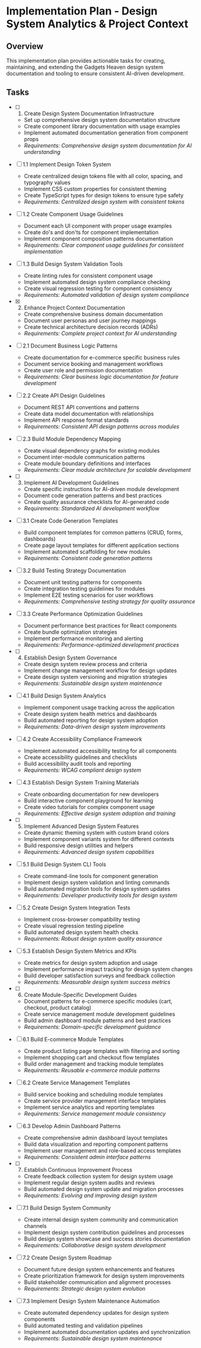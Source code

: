 # Implementation Plan - Design System Analytics & Project Context

## Overview
This implementation plan provides actionable tasks for creating, maintaining, and extending the Gadgets Heaven design system documentation and tooling to ensure consistent AI-driven development.

## Tasks

- [ ] 1. Create Design System Documentation Infrastructure
  - Set up comprehensive design system documentation structure
  - Create component library documentation with usage examples
  - Implement automated documentation generation from component props
  - _Requirements: Comprehensive design system documentation for AI understanding_

- [ ] 1.1 Implement Design Token System
  - Create centralized design tokens file with all color, spacing, and typography values
  - Implement CSS custom properties for consistent theming
  - Create TypeScript types for design tokens to ensure type safety
  - _Requirements: Centralized design system with consistent tokens_

- [ ] 1.2 Create Component Usage Guidelines
  - Document each UI component with proper usage examples
  - Create do's and don'ts for component implementation
  - Implement component composition patterns documentation
  - _Requirements: Clear component usage guidelines for consistent implementation_

- [ ] 1.3 Build Design System Validation Tools
  - Create linting rules for consistent component usage
  - Implement automated design system compliance checking
  - Create visual regression testing for component consistency
  - _Requirements: Automated validation of design system compliance_

- [x] 2. Enhance Project Context Documentation
  - Create comprehensive business domain documentation
  - Document user personas and user journey mappings
  - Create technical architecture decision records (ADRs)
  - _Requirements: Complete project context for AI understanding_

- [ ] 2.1 Document Business Logic Patterns
  - Create documentation for e-commerce specific business rules
  - Document service booking and management workflows
  - Create user role and permission documentation
  - _Requirements: Clear business logic documentation for feature development_

- [ ] 2.2 Create API Design Guidelines
  - Document REST API conventions and patterns
  - Create data model documentation with relationships
  - Implement API response format standards
  - _Requirements: Consistent API design patterns across modules_

- [ ] 2.3 Build Module Dependency Mapping
  - Create visual dependency graphs for existing modules
  - Document inter-module communication patterns
  - Create module boundary definitions and interfaces
  - _Requirements: Clear module architecture for scalable development_

- [ ] 3. Implement AI Development Guidelines
  - Create specific instructions for AI-driven module development
  - Document code generation patterns and best practices
  - Create quality assurance checklists for AI-generated code
  - _Requirements: Standardized AI development workflow_

- [ ] 3.1 Create Code Generation Templates
  - Build component templates for common patterns (CRUD, forms, dashboards)
  - Create page layout templates for different application sections
  - Implement automated scaffolding for new modules
  - _Requirements: Consistent code generation patterns_

- [ ] 3.2 Build Testing Strategy Documentation
  - Document unit testing patterns for components
  - Create integration testing guidelines for modules
  - Implement E2E testing scenarios for user workflows
  - _Requirements: Comprehensive testing strategy for quality assurance_

- [ ] 3.3 Create Performance Optimization Guidelines
  - Document performance best practices for React components
  - Create bundle optimization strategies
  - Implement performance monitoring and alerting
  - _Requirements: Performance-optimized development practices_

- [ ] 4. Establish Design System Governance
  - Create design system review process and criteria
  - Implement change management workflow for design updates
  - Create design system versioning and migration strategies
  - _Requirements: Sustainable design system maintenance_

- [ ] 4.1 Build Design System Analytics
  - Implement component usage tracking across the application
  - Create design system health metrics and dashboards
  - Build automated reporting for design system adoption
  - _Requirements: Data-driven design system improvements_

- [ ] 4.2 Create Accessibility Compliance Framework
  - Implement automated accessibility testing for all components
  - Create accessibility guidelines and checklists
  - Build accessibility audit tools and reporting
  - _Requirements: WCAG compliant design system_

- [ ] 4.3 Establish Design System Training Materials
  - Create onboarding documentation for new developers
  - Build interactive component playground for learning
  - Create video tutorials for complex component usage
  - _Requirements: Effective design system adoption and training_

- [ ] 5. Implement Advanced Design System Features
  - Create dynamic theming system with custom brand colors
  - Implement component variants system for different contexts
  - Build responsive design utilities and helpers
  - _Requirements: Advanced design system capabilities_

- [ ] 5.1 Build Design System CLI Tools
  - Create command-line tools for component generation
  - Implement design system validation and linting commands
  - Build automated migration tools for design system updates
  - _Requirements: Developer productivity tools for design system_

- [ ] 5.2 Create Design System Integration Tests
  - Implement cross-browser compatibility testing
  - Create visual regression testing pipeline
  - Build automated design system health checks
  - _Requirements: Robust design system quality assurance_

- [ ] 5.3 Establish Design System Metrics and KPIs
  - Create metrics for design system adoption and usage
  - Implement performance impact tracking for design system changes
  - Build developer satisfaction surveys and feedback collection
  - _Requirements: Measurable design system success metrics_

- [ ] 6. Create Module-Specific Development Guides
  - Document patterns for e-commerce specific modules (cart, checkout, product catalog)
  - Create service management module development guidelines
  - Build admin dashboard module patterns and best practices
  - _Requirements: Domain-specific development guidance_

- [ ] 6.1 Build E-commerce Module Templates
  - Create product listing page templates with filtering and sorting
  - Implement shopping cart and checkout flow templates
  - Build order management and tracking module templates
  - _Requirements: Reusable e-commerce module patterns_

- [ ] 6.2 Create Service Management Templates
  - Build service booking and scheduling module templates
  - Create service provider management interface templates
  - Implement service analytics and reporting templates
  - _Requirements: Service management module consistency_

- [ ] 6.3 Develop Admin Dashboard Patterns
  - Create comprehensive admin dashboard layout templates
  - Build data visualization and reporting component patterns
  - Implement user management and role-based access templates
  - _Requirements: Consistent admin interface patterns_

- [ ] 7. Establish Continuous Improvement Process
  - Create feedback collection system for design system usage
  - Implement regular design system audits and reviews
  - Build automated design system update and migration processes
  - _Requirements: Evolving and improving design system_

- [ ] 7.1 Build Design System Community
  - Create internal design system community and communication channels
  - Implement design system contribution guidelines and processes
  - Build design system showcase and success stories documentation
  - _Requirements: Collaborative design system development_

- [ ] 7.2 Create Design System Roadmap
  - Document future design system enhancements and features
  - Create prioritization framework for design system improvements
  - Build stakeholder communication and alignment processes
  - _Requirements: Strategic design system evolution_

- [ ] 7.3 Implement Design System Maintenance Automation
  - Create automated dependency updates for design system components
  - Build automated testing and validation pipelines
  - Implement automated documentation updates and synchronization
  - _Requirements: Sustainable design system maintenance_